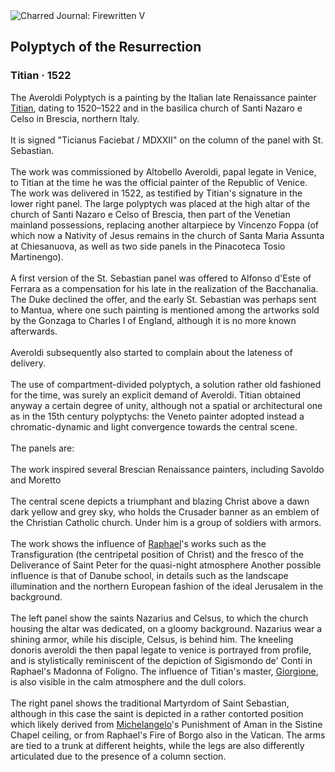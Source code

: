 <div class="artwork-of-the-day">
  <div class="container">
    <div class="img-wrapper">
      <img
        src="https://uploads7.wikiart.org/00142/images/titian/polyptych-of-the-resurrection.jpg!Large.jpg"
        alt="Charred Journal: Firewritten V" />
    </div>
    <div class="artwork-detail">
      <div class="artwork-origin"> 
        <h2 class="artwork-name">Polyptych of the Resurrection</h2>
        <h3 class="artist">
          Titian
                    ·  1522
        </h3>
      </div>
      <p class="description">
        <span class="artwork-description-text ng-binding" ng-bind-html="viewModel.ArtworkOfTheDay.Description | unsafe">The Averoldi Polyptych is a painting by the Italian late Renaissance painter <a target="_blank" href="/en/titian">Titian</a>, dating to 1520–1522 and in the basilica church of Santi Nazaro e Celso in Brescia, northern Italy.
<br>
<br>It is signed "Ticianus Faciebat / MDXXII" on the column of the panel with St. Sebastian.
<br>
<br>The work was commissioned by Altobello Averoldi, papal legate in Venice, to Titian at the time he was the official painter of the Republic of Venice. The work was delivered in 1522, as testified by Titian's signature in the lower right panel. The large polyptych was placed at the high altar of the church of Santi Nazaro e Celso of Brescia, then part of the Venetian mainland possessions, replacing another altarpiece by Vincenzo Foppa (of which now a Nativity of Jesus remains in the church of Santa Maria Assunta at Chiesanuova, as well as two side panels in the Pinacoteca Tosio Martinengo).
<br>
<br>A first version of the St. Sebastian panel was offered to Alfonso d'Este of Ferrara as a compensation for his late in the realization of the Bacchanalia. The Duke declined the offer, and the early St. Sebastian was perhaps sent to Mantua, where one such painting is mentioned among the artworks sold by the Gonzaga to Charles I of England, although it is no more known afterwards.
<br>
<br>Averoldi subsequently also started to complain about the lateness of delivery.
<br>
<br>The use of compartment-divided polyptych, a solution rather old fashioned for the time, was surely an explicit demand of Averoldi. Titian obtained anyway a certain degree of unity, although not a spatial or architectural one as in the 15th century polyptychs: the Veneto painter adopted instead a chromatic-dynamic and light convergence towards the central scene.
<br>
<br>The panels are:
<br>
<br>The work inspired several Brescian Renaissance painters, including Savoldo and Moretto
<br>
<br>The central scene depicts a triumphant and blazing Christ above a dawn dark yellow and grey sky, who holds the Crusader banner as an emblem of the Christian Catholic church. Under him is a group of soldiers with armors.
<br>
<br>The work shows the influence of <a target="_blank" href="/en/raphael">Raphael</a>'s works such as the Transfiguration (the centripetal position of Christ) and the fresco of the Deliverance of Saint Peter for the quasi-night atmosphere Another possible influence is that of Danube school, in details such as the landscape illumination and the northern European fashion of the ideal Jerusalem in the background.
<br>
<br>The left panel show the saints Nazarius and Celsus, to which the church housing the altar was dedicated, on a gloomy background. Nazarius wear a shining armor, while his disciple, Celsus, is behind him. The kneeling donoris averoldi the then papal legate to venice is portrayed from profile, and is stylistically reminiscent of the depiction of Sigismondo de' Conti in Raphael's Madonna of Foligno. The influence of Titian's master, <a target="_blank" href="/en/giorgione">Giorgione</a>, is also visible in the calm atmosphere and the dull colors.
<br>
<br>The right panel shows the traditional Martyrdom of Saint Sebastian, although in this case the saint is depicted in a rather contorted position which likely derived from <a target="_blank" href="/en/michelangelo">Michelangelo</a>'s Punishment of Aman in the Sistine Chapel ceiling, or from Raphael's Fire of Borgo also in the Vatican. The arms are tied to a trunk at different heights, while the legs are also differently articulated due to the presence of a column section.</span>
                        <div class="text-shadow-container" ng-show="showShadow" style=""></div>
      </p>
    </div>
  </div>

</div>
